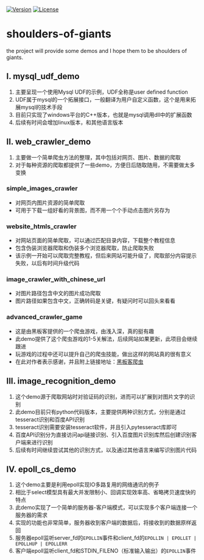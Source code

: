 [![Version](https://img.shields.io/badge/version-0.1.0-green.svg)](https://github.com/AlbertGithubHome/shoulders-of-giants/releases/tag/v0.1.0)
[![License](https://img.shields.io/badge/license-GPL3.0-blue.svg)](https://github.com/AlbertGithubHome/shoulders-of-giants/blob/master/LICENSE)

# shoulders-of-giants
the project will provide some demos and I hope them to be shoulders of giants.

## I. mysql_udf_demo

1. 主要呈现一个使用Mysql UDF的示例，UDF全称是user defined function
2. UDF属于mysql的一个拓展接口，一般翻译为用户自定义函数，这个是用来拓展mysql的技术手段
3. 目前只实现了windows平台的C++版本，也就是mysql调用dll中的扩展函数
4. 后续有时间会增加linux版本，和其他语言版本


## II. web_crawler_demo

1. 主要做一个简单爬虫方法的整理，其中包括对网页、图片、数据的爬取
2. 对于每种资源的爬取都提供了一些demo，方便日后随取随用，不需要做太多变换

### simple_images_crawler
- 对网页内图片资源的简单爬取
- 可用于下载一组好看的背景图，而不用一个个手动点击图片另存为

### website_htmls_crawler
- 对网站页面的简单爬取，可以通过匹配目录内容，下载整个教程信息
- 包含伪装浏览器爬取和伪装多个浏览器爬取，防止爬取失败
- 该示例一开始可以爬取完整教程，但后来网站可能升级了，爬取部分内容提示失败，以后有时间升级代码

### image_crawler_with_chinese_url
- 对图片路径包含中文的图片成功爬取
- 图片路径如果包含中文，正确转码是关键，有疑问时可以回头来看看

### advanced_crawler_game
- 这是由黑板客提供的一个爬虫游戏，由浅入深，真的挺有趣
- 此demo提供了这个爬虫游戏的1-5关解法，后续网站如果更新，此项目会继续跟进
- 玩游戏的过程中还可以提升自己的爬虫技能，做出这样的网站真的很有意义
- 在此对作者表示感谢，并且附上链接地址：[黑板客爬虫](http://www.heibanke.com/lesson/crawler_ex00/)


## III. image_recognition_demo

1. 这个demo源于爬取网站时对验证码的识别，进而可以扩展到对图片文字的识别
2. 此demo目前只有python代码版本，主要提供两种识别方式，分别是通过tesseract识别和百度API识别
3. tesseract识别需要安装tesseract软件，并且引入pytesseract库即可
4. 百度API识别分为直接访问api链接识别、引入百度图片识别库然后创建识别客户端来进行识别
5. 后续有时间继续尝试其他的识别方式，以及通过其他语言来编写识别图片代码


## IV. epoll_cs_demo

1. 这个demo主要是利用epoll实现IO多路复用的网络通讯的例子
2. 相比于select模型具有最大并发限制小、回调实现效率高、省略拷贝速度快的特点
3. 此demo实现了一个简单的服务器-客户端模式，可以实现多个客户端连接一个服务器的需求
4. 实现的功能也非常简单，服务器收到客户端的数据后，将接收到的数据原样返回
5. 服务器epoll监听server_fd的`EPOLLIN`事件和client_fd的`EPOLLIN | EPOLLET | EPOLLHUP | EPOLLERR`
6. 客户端epoll监听client_fd和STDIN_FILENO（标准输入输出）的`EPOLLIN`事件